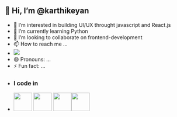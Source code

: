 ## 👋 Hi, I’m @karthikeyan

- 👀 I’m interested in building UI/UX throught javascript and React.js
- 🌱 I’m currently learning Python
- 💞️ I’m looking to collaborate on frontend-development
- 📫 How to reach me ...
- [<img src="https://img.shields.io/badge/LinkedIn-0077B5?style=for-the-badge&logo=linkedin&logoColor=white" />](https://www.linkedin.com/in/karthikeyan-frontend/)
- 😄 Pronouns: ...
- ⚡ Fun fact: ...
- ### I code in
- <img height="50" width="50" src="https://img.icons8.com/color/48/000000/javascript.png"/>  <img height="50" width="50" src="https://img.icons8.com/color/48/000000/react-native.png"/> <img height="50" width="50" src="https://img.icons8.com/color/48/000000/html-5.png" /><img height="50" width="50" src="https://img.icons8.com/color/48/000000/css3.png" />

<!---
karthikeyan-git300/karthikeyan-git300 is a ✨ special ✨ repository because its `README.md` (this file) appears on your GitHub profile.
You can click the Preview link to take a look at your changes.
--->
